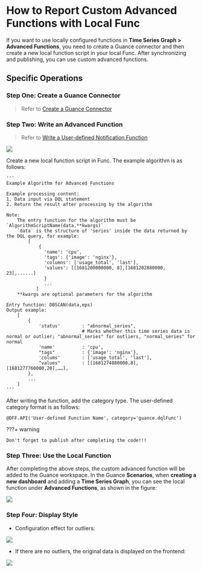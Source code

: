 # How to Report Custom Advanced Functions with Local Func

If you want to use locally configured functions in **Time Series Graph > Advanced Functions**, you need to create a Guance connector and then create a new local function script in your local Func. After synchronizing and publishing, you can use custom advanced functions.


## Specific Operations

### Step One: Create a Guance Connector

> Refer to [Create a Guance Connector](https://func.guance.com/doc/practice-guance-self-build-notify-function/#31)

### Step Two: Write an Advanced Function

> Refer to [Write a User-defined Notification Function](https://func.guance.com/doc/practice-guance-self-build-notify-function/#32)

![](../img/local.png)

Create a new local function script in Func. The example algorithm is as follows:

```
'''
Example Algorithm for Advanced Functions

Example processing content:
1. Data input via DQL statement
2. Return the result after processing by the algorithm

Note:
    The entry function for the algorithm must be `AlgorithmScriptName(data,**kwargs)`
    `data` is the structure of 'series' inside the data returned by the DQL query, for example:
        [
            {
              'name': 'cpu',
              'tags': {'image': 'nginx'},
              'columns': ['usage_total', 'last'],
              'values': [[1681200000000, 8],[1681202880000, 23],......]
              }
              ...
           ]
    **kwargs are optional parameters for the algorithm

Entry function: DBSCAN(data,eps)
Output example:
    [
        {
            'status'        : "abnormal_series",
                            # Marks whether this time series data is normal or outlier; "abnormal_series" for outliers, "normal_series" for normal
            'name'          : 'cpu',
            "tags"          : {'image': 'nginx'},
            'colums'        : ['usage_total', 'last'],
            "values"        : [[1681274880000,8],[1681277760000,20],……],
        },
        ...
    ]
'''
```


After writing the function, add the category type. The user-defined category format is as follows:

```
@DFF.API('User-defined Function Name', category='guance.dqlFunc')
```

???+ warning

    Don't forget to publish after completing the code!!!

### Step Three: Use the Local Function

After completing the above steps, the custom advanced function will be added to the Guance workspace. In the Guance **Scenarios**, when **creating a new dashboard** and adding a **Time Series Graph**, you can see the local function under **Advanced Functions**, as shown in the figure:

![](../img/ad-5.png)

### Step Four: Display Style

- Configuration effect for outliers:

![](../img/ad-3.png)

- If there are no outliers, the original data is displayed on the frontend:

![](../img/ad-4.png)